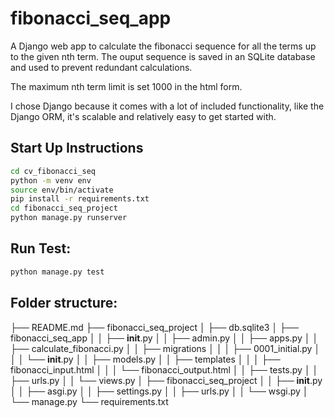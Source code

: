 # fibonacci_seq_app

A Django web app to calculate the fibonacci sequence for all the terms up to the given nth term. 
The ouput sequence is saved in an SQLite database and used to prevent redundant calculations. 

The maximum nth term limit is set 1000 in the html form. 

I chose Django because it comes with a lot of included functionality, like the Django ORM, it's scalable and relatively easy to get started with. 


## Start Up Instructions

```bash
cd cv_fibonacci_seq
python -m venv env
source env/bin/activate
pip install -r requirements.txt
cd fibonacci_seq_project
python manage.py runserver
```


## Run Test:
```bash
python manage.py test
```

## Folder structure:

├── README.md
├── fibonacci_seq_project
│   ├── db.sqlite3
│   ├── fibonacci_seq_app
│   │   ├── __init__.py
│   │   ├── admin.py
│   │   ├── apps.py
│   │   ├── calculate_fibonacci.py
│   │   ├── migrations
│   │   │   ├── 0001_initial.py
│   │   │   └── __init__.py
│   │   ├── models.py
│   │   ├── templates
│   │   │   ├── fibonacci_input.html
│   │   │   └── fibonacci_output.html
│   │   ├── tests.py
│   │   ├── urls.py
│   │   └── views.py
│   ├── fibonacci_seq_project
│   │   ├── __init__.py
│   │   ├── asgi.py
│   │   ├── settings.py
│   │   ├── urls.py
│   │   └── wsgi.py
│   └── manage.py
└── requirements.txt